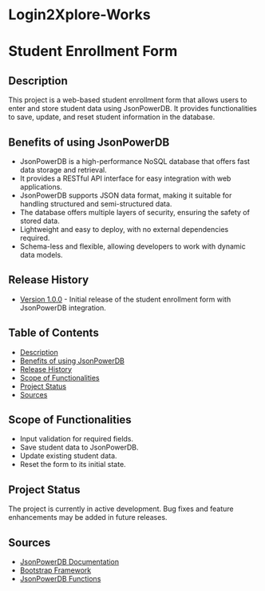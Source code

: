 # Login2Xplore-Works
# Student Enrollment Form

## Description
This project is a web-based student enrollment form that allows users to enter and store student data using JsonPowerDB. It provides functionalities to save, update, and reset student information in the database.

## Benefits of using JsonPowerDB
- JsonPowerDB is a high-performance NoSQL database that offers fast data storage and retrieval.
- It provides a RESTful API interface for easy integration with web applications.
- JsonPowerDB supports JSON data format, making it suitable for handling structured and semi-structured data.
- The database offers multiple layers of security, ensuring the safety of stored data.
- Lightweight and easy to deploy, with no external dependencies required.
- Schema-less and flexible, allowing developers to work with dynamic data models.

## Release History
- [Version 1.0.0](https://github.com/hardikm121/Login2Xplore/releases/tag/v1.0.0) - Initial release of the student enrollment form with JsonPowerDB integration.

## Table of Contents
- [Description](#description)
- [Benefits of using JsonPowerDB](#benefits-of-using-jsonpowerdb)
- [Release History](#release-history)
- [Scope of Functionalities](#scope-of-functionalities)
- [Project Status](#project-status)
- [Sources](#sources)

## Scope of Functionalities
- Input validation for required fields.
- Save student data to JsonPowerDB.
- Update existing student data.
- Reset the form to its initial state.

## Project Status
The project is currently in active development. Bug fixes and feature enhancements may be added in future releases.

## Sources
- [JsonPowerDB Documentation](https://login2explore.com/jpdb/docs.html)
- [Bootstrap Framework](https://getbootstrap.com/)
- [JsonPowerDB Functions](https://login2explore.com/jpdb/resources/js/0.0.4/jpdb-commons.js)
